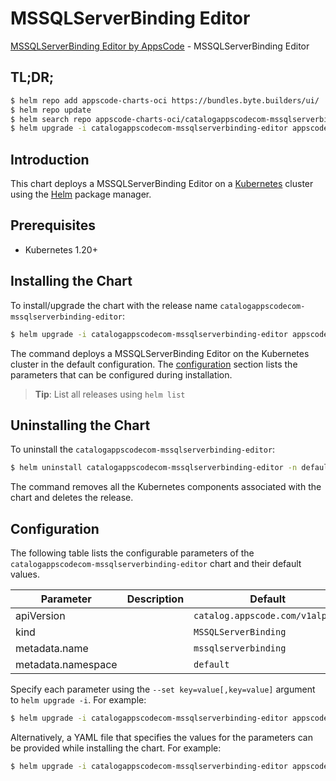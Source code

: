 # MSSQLServerBinding Editor

[MSSQLServerBinding Editor by AppsCode](https://byte.builders) - MSSQLServerBinding Editor

## TL;DR;

```bash
$ helm repo add appscode-charts-oci https://bundles.byte.builders/ui/
$ helm repo update
$ helm search repo appscode-charts-oci/catalogappscodecom-mssqlserverbinding-editor --version=v0.4.18
$ helm upgrade -i catalogappscodecom-mssqlserverbinding-editor appscode-charts-oci/catalogappscodecom-mssqlserverbinding-editor -n default --create-namespace --version=v0.4.18
```

## Introduction

This chart deploys a MSSQLServerBinding Editor on a [Kubernetes](http://kubernetes.io) cluster using the [Helm](https://helm.sh) package manager.

## Prerequisites

- Kubernetes 1.20+

## Installing the Chart

To install/upgrade the chart with the release name `catalogappscodecom-mssqlserverbinding-editor`:

```bash
$ helm upgrade -i catalogappscodecom-mssqlserverbinding-editor appscode-charts-oci/catalogappscodecom-mssqlserverbinding-editor -n default --create-namespace --version=v0.4.18
```

The command deploys a MSSQLServerBinding Editor on the Kubernetes cluster in the default configuration. The [configuration](#configuration) section lists the parameters that can be configured during installation.

> **Tip**: List all releases using `helm list`

## Uninstalling the Chart

To uninstall the `catalogappscodecom-mssqlserverbinding-editor`:

```bash
$ helm uninstall catalogappscodecom-mssqlserverbinding-editor -n default
```

The command removes all the Kubernetes components associated with the chart and deletes the release.

## Configuration

The following table lists the configurable parameters of the `catalogappscodecom-mssqlserverbinding-editor` chart and their default values.

|     Parameter      | Description |                  Default                   |
|--------------------|-------------|--------------------------------------------|
| apiVersion         |             | <code>catalog.appscode.com/v1alpha1</code> |
| kind               |             | <code>MSSQLServerBinding</code>            |
| metadata.name      |             | <code>mssqlserverbinding</code>            |
| metadata.namespace |             | <code>default</code>                       |


Specify each parameter using the `--set key=value[,key=value]` argument to `helm upgrade -i`. For example:

```bash
$ helm upgrade -i catalogappscodecom-mssqlserverbinding-editor appscode-charts-oci/catalogappscodecom-mssqlserverbinding-editor -n default --create-namespace --version=v0.4.18 --set apiVersion=catalog.appscode.com/v1alpha1
```

Alternatively, a YAML file that specifies the values for the parameters can be provided while
installing the chart. For example:

```bash
$ helm upgrade -i catalogappscodecom-mssqlserverbinding-editor appscode-charts-oci/catalogappscodecom-mssqlserverbinding-editor -n default --create-namespace --version=v0.4.18 --values values.yaml
```
